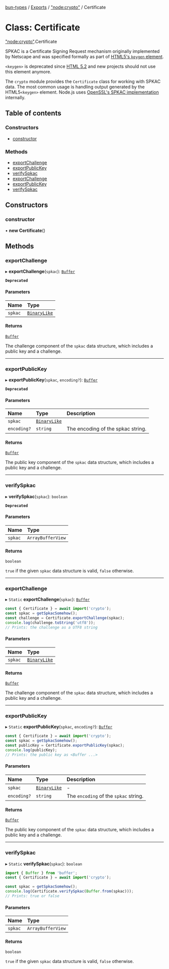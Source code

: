 [bun-types](https://oven-sh.github.io/bun-types/README.md) / [Exports](https://oven-sh.github.io/bun-types/modules.md) / ["node:crypto"](https://oven-sh.github.io/bun-types/modules/node_crypto_.md) / Certificate

# Class: Certificate

["node:crypto"](https://oven-sh.github.io/bun-types/modules/node_crypto_.md).Certificate

SPKAC is a Certificate Signing Request mechanism originally implemented by
Netscape and was specified formally as part of [HTML5's `keygen` element](https://developer.mozilla.org/en-US/docs/Web/HTML/Element/keygen).

`<keygen>` is deprecated since [HTML 5.2](https://www.w3.org/TR/html52/changes.html#features-removed) and new projects
should not use this element anymore.

The `crypto` module provides the `Certificate` class for working with SPKAC
data. The most common usage is handling output generated by the HTML5`<keygen>` element. Node.js uses [OpenSSL's SPKAC
implementation](https://www.openssl.org/docs/man1.1.0/apps/openssl-spkac.html) internally.

## Table of contents

### Constructors

- [constructor](https://oven-sh.github.io/bun-types/classes/node_crypto_.Certificate.md#constructor)

### Methods

- [exportChallenge](https://oven-sh.github.io/bun-types/classes/node_crypto_.Certificate.md#exportchallenge)
- [exportPublicKey](https://oven-sh.github.io/bun-types/classes/node_crypto_.Certificate.md#exportpublickey)
- [verifySpkac](https://oven-sh.github.io/bun-types/classes/node_crypto_.Certificate.md#verifyspkac)
- [exportChallenge](https://oven-sh.github.io/bun-types/classes/node_crypto_.Certificate.md#exportchallenge-1)
- [exportPublicKey](https://oven-sh.github.io/bun-types/classes/node_crypto_.Certificate.md#exportpublickey-1)
- [verifySpkac](https://oven-sh.github.io/bun-types/classes/node_crypto_.Certificate.md#verifyspkac-1)

## Constructors

### constructor

• **new Certificate**()

## Methods

### exportChallenge

▸ **exportChallenge**(`spkac`): [`Buffer`](https://oven-sh.github.io/bun-types/modules/buffer_.md#buffer)

**`Deprecated`**

#### Parameters

| Name | Type |
| :------ | :------ |
| `spkac` | [`BinaryLike`](https://oven-sh.github.io/bun-types/modules/crypto_.md#binarylike) |

#### Returns

[`Buffer`](https://oven-sh.github.io/bun-types/modules/buffer_.md#buffer)

The challenge component of the `spkac` data structure,
which includes a public key and a challenge.

___

### exportPublicKey

▸ **exportPublicKey**(`spkac`, `encoding?`): [`Buffer`](https://oven-sh.github.io/bun-types/modules/buffer_.md#buffer)

**`Deprecated`**

#### Parameters

| Name | Type | Description |
| :------ | :------ | :------ |
| `spkac` | [`BinaryLike`](https://oven-sh.github.io/bun-types/modules/crypto_.md#binarylike) |  |
| `encoding?` | `string` | The encoding of the spkac string. |

#### Returns

[`Buffer`](https://oven-sh.github.io/bun-types/modules/buffer_.md#buffer)

The public key component of the `spkac` data structure,
which includes a public key and a challenge.

___

### verifySpkac

▸ **verifySpkac**(`spkac`): `boolean`

**`Deprecated`**

#### Parameters

| Name | Type |
| :------ | :------ |
| `spkac` | `ArrayBufferView` |

#### Returns

`boolean`

`true` if the given `spkac` data structure is valid,
`false` otherwise.

___

### exportChallenge

▸ `Static` **exportChallenge**(`spkac`): [`Buffer`](https://oven-sh.github.io/bun-types/modules/buffer_.md#buffer)

```js
const { Certificate } = await import('crypto');
const spkac = getSpkacSomehow();
const challenge = Certificate.exportChallenge(spkac);
console.log(challenge.toString('utf8'));
// Prints: the challenge as a UTF8 string
```

#### Parameters

| Name | Type |
| :------ | :------ |
| `spkac` | [`BinaryLike`](https://oven-sh.github.io/bun-types/modules/crypto_.md#binarylike) |

#### Returns

[`Buffer`](https://oven-sh.github.io/bun-types/modules/buffer_.md#buffer)

The challenge component of the `spkac` data structure, which includes a public key and a challenge.

___

### exportPublicKey

▸ `Static` **exportPublicKey**(`spkac`, `encoding?`): [`Buffer`](https://oven-sh.github.io/bun-types/modules/buffer_.md#buffer)

```js
const { Certificate } = await import('crypto');
const spkac = getSpkacSomehow();
const publicKey = Certificate.exportPublicKey(spkac);
console.log(publicKey);
// Prints: the public key as <Buffer ...>
```

#### Parameters

| Name | Type | Description |
| :------ | :------ | :------ |
| `spkac` | [`BinaryLike`](https://oven-sh.github.io/bun-types/modules/crypto_.md#binarylike) | - |
| `encoding?` | `string` | The `encoding` of the `spkac` string. |

#### Returns

[`Buffer`](https://oven-sh.github.io/bun-types/modules/buffer_.md#buffer)

The public key component of the `spkac` data structure, which includes a public key and a challenge.

___

### verifySpkac

▸ `Static` **verifySpkac**(`spkac`): `boolean`

```js
import { Buffer } from 'buffer';
const { Certificate } = await import('crypto');

const spkac = getSpkacSomehow();
console.log(Certificate.verifySpkac(Buffer.from(spkac)));
// Prints: true or false
```

#### Parameters

| Name | Type |
| :------ | :------ |
| `spkac` | `ArrayBufferView` |

#### Returns

`boolean`

`true` if the given `spkac` data structure is valid, `false` otherwise.
